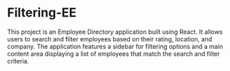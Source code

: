# Filtering-EE
This project is an Employee Directory application built using React. It allows users to search and filter employees based on their rating, location, and company. The application features a sidebar for filtering options and a main content area displaying a list of employees that match the search and filter criteria.
